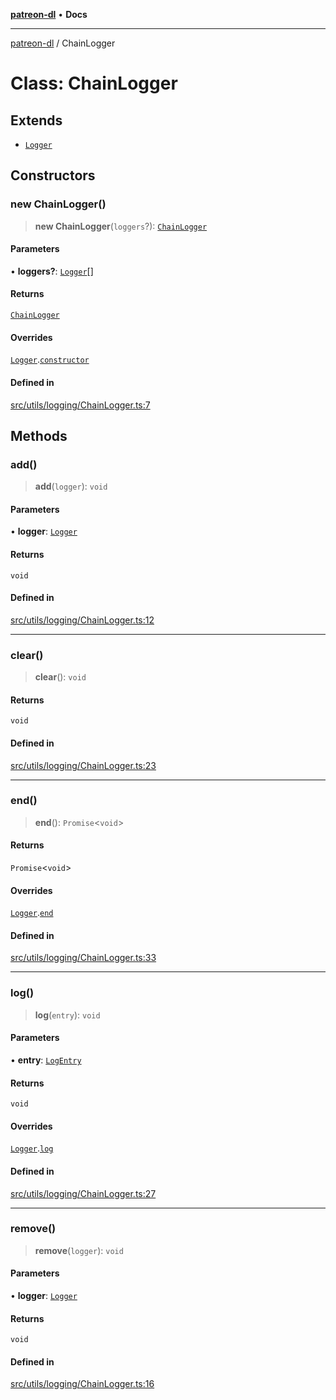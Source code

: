 [**patreon-dl**](../README.md) • **Docs**

***

[patreon-dl](../README.md) / ChainLogger

# Class: ChainLogger

## Extends

- [`Logger`](Logger.md)

## Constructors

### new ChainLogger()

> **new ChainLogger**(`loggers`?): [`ChainLogger`](ChainLogger.md)

#### Parameters

• **loggers?**: [`Logger`](Logger.md)[]

#### Returns

[`ChainLogger`](ChainLogger.md)

#### Overrides

[`Logger`](Logger.md).[`constructor`](Logger.md#constructors)

#### Defined in

[src/utils/logging/ChainLogger.ts:7](https://github.com/patrickkfkan/patreon-dl/blob/29c94231b23a7a4c79dabb0a793bbd02deb02932/src/utils/logging/ChainLogger.ts#L7)

## Methods

### add()

> **add**(`logger`): `void`

#### Parameters

• **logger**: [`Logger`](Logger.md)

#### Returns

`void`

#### Defined in

[src/utils/logging/ChainLogger.ts:12](https://github.com/patrickkfkan/patreon-dl/blob/29c94231b23a7a4c79dabb0a793bbd02deb02932/src/utils/logging/ChainLogger.ts#L12)

***

### clear()

> **clear**(): `void`

#### Returns

`void`

#### Defined in

[src/utils/logging/ChainLogger.ts:23](https://github.com/patrickkfkan/patreon-dl/blob/29c94231b23a7a4c79dabb0a793bbd02deb02932/src/utils/logging/ChainLogger.ts#L23)

***

### end()

> **end**(): `Promise`\<`void`\>

#### Returns

`Promise`\<`void`\>

#### Overrides

[`Logger`](Logger.md).[`end`](Logger.md#end)

#### Defined in

[src/utils/logging/ChainLogger.ts:33](https://github.com/patrickkfkan/patreon-dl/blob/29c94231b23a7a4c79dabb0a793bbd02deb02932/src/utils/logging/ChainLogger.ts#L33)

***

### log()

> **log**(`entry`): `void`

#### Parameters

• **entry**: [`LogEntry`](../interfaces/LogEntry.md)

#### Returns

`void`

#### Overrides

[`Logger`](Logger.md).[`log`](Logger.md#log)

#### Defined in

[src/utils/logging/ChainLogger.ts:27](https://github.com/patrickkfkan/patreon-dl/blob/29c94231b23a7a4c79dabb0a793bbd02deb02932/src/utils/logging/ChainLogger.ts#L27)

***

### remove()

> **remove**(`logger`): `void`

#### Parameters

• **logger**: [`Logger`](Logger.md)

#### Returns

`void`

#### Defined in

[src/utils/logging/ChainLogger.ts:16](https://github.com/patrickkfkan/patreon-dl/blob/29c94231b23a7a4c79dabb0a793bbd02deb02932/src/utils/logging/ChainLogger.ts#L16)

